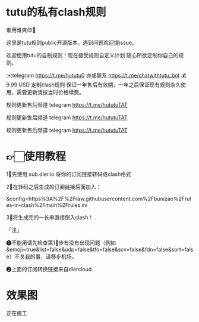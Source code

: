 # tutu的私有clash规则
谁用谁爽😊🥰

这里是tutu规则public开源版本，遇到问题欢迎提issue。

欢迎使用tutu的自制规则！现在接受规则自定义计划 随心所欲定制你自己的规则。

✉️telegram https://t.me/hututu0 亦或联系 https://t.me/chatwithtutu_bot
💰9.99 USD 定制clash规则 保证一年售后有效期，一年之后保证现有规则永久使用，需要更新请按当时价格续费。

规则更新售后频道 telegram https://t.me/hututuTAT

规则更新售后频道 telegram https://t.me/hututuTAT

规则更新售后频道 telegram https://t.me/hututuTAT

# 👉🏻使用教程
1⃣️先使用 sub.dler.io 将你的订阅链接转码成clash格式

2⃣️在转码之后生成的订阅链接后面加入：

&config=https%3A%2F%2Fraw.githubusercontent.com%2Fbunizao%2Frules-in-clash%2Fmain%2Frules.ini

3⃣️将生成完的一长串直接倒入clash！

「注」

❶不能用请先检查第1⃣️步有没有出现问题（例如&emoji=true&list=false&udp=false&tfo=false&scv=false&fdn=false&sort=false）不关我的事，请移步机场。

❷上面的订阅转换链接来自dlercloud.

# 效果图

正在施工
